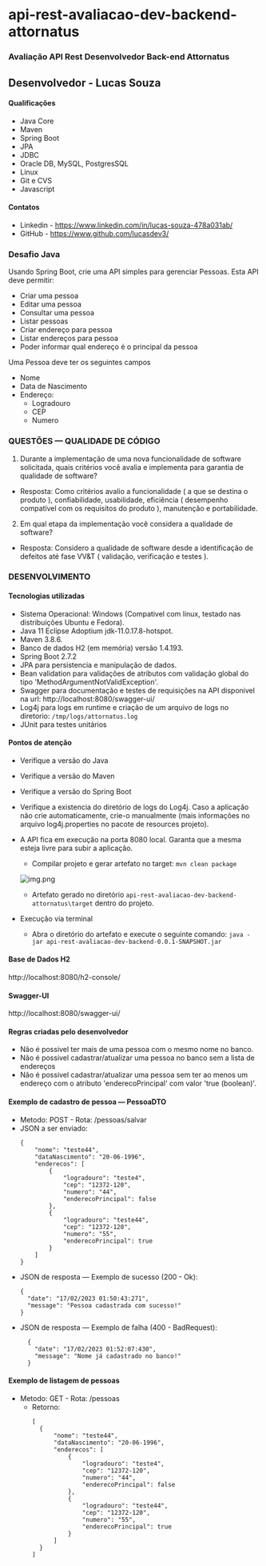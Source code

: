 # api-rest-avaliacao-dev-backend-attornatus

### Avaliação API Rest Desenvolvedor Back-end Attornatus

## Desenvolvedor - Lucas Souza

#### Qualificações

* Java Core
* Maven
* Spring Boot
* JPA
* JDBC
* Oracle DB, MySQL, PostgresSQL
* Linux
* Git e CVS
* Javascript

#### Contatos
* Linkedin - https://www.linkedin.com/in/lucas-souza-478a031ab/
* GitHub - https://www.github.com/lucasdev3/

### Desafio Java

Usando Spring Boot, crie uma API simples para gerenciar Pessoas. Esta API deve permitir:

* Criar uma pessoa
* Editar uma pessoa
* Consultar uma pessoa
* Listar pessoas
* Criar endereço para pessoa
* Listar endereços para pessoa
* Poder informar qual endereço é o principal da pessoa

Uma Pessoa deve ter os seguintes campos

* Nome
* Data de Nascimento
* Endereço:
    * Logradouro
    * CEP
    * Numero
    
### QUESTÕES — QUALIDADE DE CÓDIGO
1.	Durante a implementação de uma nova funcionalidade de software solicitada, quais critérios você avalia e implementa para garantia de qualidade de software?
  * Resposta: Como critérios avalio a funcionalidade ( a que se destina o produto ), confiabilidade, usabilidade, eficiência ( desempenho compatível com os requisitos do produto ), manutenção e portabilidade. 
  
2.	Em qual etapa da implementação você considera a qualidade de software?
  * Resposta: Considero a qualidade de software desde a identificação de defeitos até fase VV&T ( validação, verificação e testes ). 



### DESENVOLVIMENTO

#### Tecnologias utilizadas

* Sistema Operacional: Windows (Compativel com linux, testado nas distribuições Ubuntu e Fedora).
* Java 11 Eclipse Adoptium jdk-11.0.17.8-hotspot.
* Maven 3.8.6.
* Banco de dados H2 (em memória) versão 1.4.193.
* Spring Boot 2.7.2
* JPA para persistencia e manipulação de dados.
* Bean validation para validações de atributos com validação global do tipo
  'MethodArgumentNotValidException'.
* Swagger para documentação e testes de requisições na API disponivel na
  url: http://localhost:8080/swagger-ui/
* Log4j para logs em runtime e criação de um arquivo de logs no diretorio:
  ```/tmp/logs/attornatus.log```
* JUnit para testes unitários

#### Pontos de atenção

* Verifique a versão do Java
* Verifique a versão do Maven
* Verifique a versão do Spring Boot
* Verifique a existencia do diretório de logs do Log4j. Caso a aplicação não crie automaticamente,
  crie-o manualmente (mais informações no arquivo log4j.properties no pacote de resources projeto).
* A API fica em execução na porta 8080 local. Garanta que a mesma esteja livre para subir a aplicação.
  * Compilar projeto e gerar artefato no target:
    ``` mvn clean package ```


  ![img.png](img.png)


  * Artefato gerado no diretório ```api-rest-avaliacao-dev-backend-attornatus\target``` dentro do projeto.
    
* Execução via terminal
  * Abra o diretório do artefato e execute o seguinte comando:  ```java -jar api-rest-avaliacao-dev-backend-0.0.1-SNAPSHOT.jar```

#### Base de Dados H2
http://localhost:8080/h2-console/
#### Swagger-UI
http://localhost:8080/swagger-ui/
 

#### Regras criadas pelo desenvolvedor

* Não é possivel ter mais de uma pessoa com o mesmo nome no banco.
* Não é possivel cadastrar/atualizar uma pessoa no banco sem a lista de endereços
* Não é possivel cadastrar/atualizar uma pessoa sem ter ao menos um endereço com o atributo
  'enderecoPrincipal' com valor 'true (boolean)'.

#### Exemplo de cadastro de pessoa — PessoaDTO

* Metodo: POST - Rota: /pessoas/salvar
* JSON a ser enviado:
    ```
    {
        "nome": "teste44",
        "dataNascimento": "20-06-1996",
        "enderecos": [
            {
                "logradouro": "teste4",
                "cep": "12372-120",
                "numero": "44",
                "enderecoPrincipal": false
            },
            {
                "logradouro": "teste44",
                "cep": "12372-120",
                "numero": "55",
                "enderecoPrincipal": true
            }
        ]
    }
    ```
* JSON de resposta — Exemplo de sucesso (200 - Ok):
    ```
    {
      "date": "17/02/2023 01:50:43:271",
      "message": "Pessoa cadastrada com sucesso!"
    }
    ```
* JSON de resposta — Exemplo de falha (400 - BadRequest):
  ```
    {
      "date": "17/02/2023 01:52:07:430",
      "message": "Nome já cadastrado no banco!"
    }
  ```

#### Exemplo de listagem de pessoas

* Metodo: GET - Rota: /pessoas
  * Retorno:
    ```
    [
      {
          "nome": "teste44",
          "dataNascimento": "20-06-1996",
          "enderecos": [
              {
                  "logradouro": "teste4",
                  "cep": "12372-120",
                  "numero": "44",
                  "enderecoPrincipal": false
              },
              {
                  "logradouro": "teste44",
                  "cep": "12372-120",
                  "numero": "55",
                  "enderecoPrincipal": true
              }
          ]
      }
    ]
    ```
